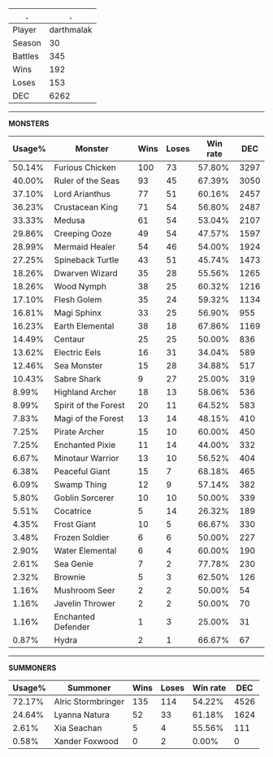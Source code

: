 .|.
|-|-
Player|darthmalak
Season|30
Battles|345
Wins|192
Loses|153
DEC|6262

---
**MONSTERS**

Usage%|Monster|Wins|Loses|Win rate|DEC|
-|-|-|-|-|-|
50.14%|Furious Chicken|100|73|57.80%|3297|
40.00%|Ruler of the Seas|93|45|67.39%|3050|
37.10%|Lord Arianthus|77|51|60.16%|2457|
36.23%|Crustacean King|71|54|56.80%|2487|
33.33%|Medusa|61|54|53.04%|2107|
29.86%|Creeping Ooze|49|54|47.57%|1597|
28.99%|Mermaid Healer|54|46|54.00%|1924|
27.25%|Spineback Turtle|43|51|45.74%|1473|
18.26%|Dwarven Wizard|35|28|55.56%|1265|
18.26%|Wood Nymph|38|25|60.32%|1216|
17.10%|Flesh Golem|35|24|59.32%|1134|
16.81%|Magi Sphinx|33|25|56.90%|955|
16.23%|Earth Elemental|38|18|67.86%|1169|
14.49%|Centaur|25|25|50.00%|836|
13.62%|Electric Eels|16|31|34.04%|589|
12.46%|Sea Monster|15|28|34.88%|517|
10.43%|Sabre Shark|9|27|25.00%|319|
8.99%|Highland Archer|18|13|58.06%|536|
8.99%|Spirit of the Forest|20|11|64.52%|583|
7.83%|Magi of the Forest|13|14|48.15%|410|
7.25%|Pirate Archer|15|10|60.00%|450|
7.25%|Enchanted Pixie|11|14|44.00%|332|
6.67%|Minotaur Warrior|13|10|56.52%|404|
6.38%|Peaceful Giant|15|7|68.18%|465|
6.09%|Swamp Thing|12|9|57.14%|382|
5.80%|Goblin Sorcerer|10|10|50.00%|339|
5.51%|Cocatrice|5|14|26.32%|189|
4.35%|Frost Giant|10|5|66.67%|330|
3.48%|Frozen Soldier|6|6|50.00%|227|
2.90%|Water Elemental|6|4|60.00%|190|
2.61%|Sea Genie|7|2|77.78%|230|
2.32%|Brownie|5|3|62.50%|126|
1.16%|Mushroom Seer|2|2|50.00%|54|
1.16%|Javelin Thrower|2|2|50.00%|70|
1.16%|Enchanted Defender|1|3|25.00%|31|
0.87%|Hydra|2|1|66.67%|67|

---
**SUMMONERS**

Usage%|Summoner|Wins|Loses|Win rate|DEC|
-|-|-|-|-|-|
72.17%|Alric Stormbringer|135|114|54.22%|4526|
24.64%|Lyanna Natura|52|33|61.18%|1624|
2.61%|Xia Seachan|5|4|55.56%|111|
0.58%|Xander Foxwood|0|2|0.00%|0|
